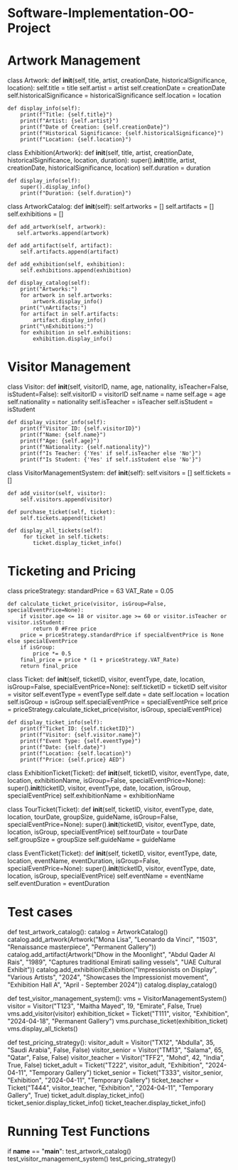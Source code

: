 # Software-Implementation-OO-Project
# Artwork Management
class Artwork:
    def __init__(self, title, artist, creationDate, historicalSignificance, location):
        self.title = title
        self.artist = artist
        self.creationDate = creationDate
        self.historicalSignificance = historicalSignificance
        self.location = location
  
    def display_info(self):
        print(f"Title: {self.title}")
        print(f"Artist: {self.artist}")
        print(f"Date of Creation: {self.creationDate}")
        print(f"Historical Significance: {self.historicalSignificance}")
        print(f"Location: {self.location}")

class Exhibition(Artwork):
    def __init__(self, title, artist, creationDate, historicalSignificance, location, duration):
        super().__init__(title, artist, creationDate, historicalSignificance, location)
        self.duration = duration

    def display_info(self):
        super().display_info()
        print(f"Duration: {self.duration}")

class ArtworkCatalog:
    def __init__(self):
        self.artworks = []
        self.artifacts = []
        self.exhibitions = []

    def add_artwork(self, artwork):
       self.artworks.append(artwork)

    def add_artifact(self, artifact):
        self.artifacts.append(artifact)

    def add_exhibition(self, exhibition):
        self.exhibitions.append(exhibition)

    def display_catalog(self):
        print("Artworks:")
        for artwork in self.artworks:
            artwork.display_info()
        print("\nArtifacts:")
        for artifact in self.artifacts:
            artifact.display_info()
        print("\nExhibitions:")
        for exhibition in self.exhibitions:
            exhibition.display_info()


# Visitor Management
class Visitor:
    def __init__(self, visitorID, name, age, nationality, isTeacher=False, isStudent=False):
        self.visitorID = visitorID
        self.name = name
        self.age = age
        self.nationality = nationality
        self.isTeacher = isTeacher
        self.isStudent = isStudent

    def display_visitor_info(self):
        print(f"Visitor ID: {self.visitorID}")
        print(f"Name: {self.name}")
        print(f"Age: {self.age}")
        print(f"Nationality: {self.nationality}")
        print(f"Is Teacher: {'Yes' if self.isTeacher else 'No'}")
        print(f"Is Student: {'Yes' if self.isStudent else 'No'}")

class VisitorManagementSystem:
    def __init__(self):
        self.visitors = []
        self.tickets = []

    def add_visitor(self, visitor):
        self.visitors.append(visitor)

    def purchase_ticket(self, ticket):
        self.tickets.append(ticket)

    def display_all_tickets(self):
         for ticket in self.tickets:
            ticket.display_ticket_info()


# Ticketing and Pricing
class priceStrategy:
    standardPrice = 63
    VAT_Rate = 0.05

    def calculate_ticket_price(visitor, isGroup=False, specialEventPrice=None):
        if visitor.age <= 18 or visitor.age >= 60 or visitor.isTeacher or visitor.isStudent:
            return 0 #Free price 
        price = priceStrategy.standardPrice if specialEventPrice is None else specialEventPrice
        if isGroup:
            price *= 0.5
        final_price = price * (1 + priceStrategy.VAT_Rate)
        return final_price

class Ticket:
    def __init__(self, ticketID, visitor, eventType, date, location, isGroup=False, specialEventPrice=None):
        self.ticketID = ticketID
        self.visitor = visitor
        self.eventType = eventType
        self.date = date
        self.location = location
        self.isGroup = isGroup
        self.specialEventPrice = specialEventPrice
        self.price = priceStrategy.calculate_ticket_price(visitor, isGroup, specialEventPrice)

    def display_ticket_info(self):
        print(f"Ticket ID: {self.ticketID}")
        print(f"Visitor: {self.visitor.name}")
        print(f"Event Type: {self.eventType}")
        print(f"Date: {self.date}")
        print(f"Location: {self.location}")
        print(f"Price: {self.price} AED")

class ExhibitionTicket(Ticket):
    def __init__(self, ticketID, visitor, eventType, date, location, exhibitionName, isGroup=False, specialEventPrice=None):
        super().__init__(ticketID, visitor, eventType, date, location, isGroup, specialEventPrice)
        self.exhibitionName = exhibitionName 

class TourTicket(Ticket):
    def __init__(self, ticketID, visitor, eventType, date, location, tourDate, groupSize, guideName, isGroup=False, specialEventPrice=None):
        super().__init__(ticketID, visitor, eventType, date, location, isGroup, specialEventPrice)
        self.tourDate = tourDate  
        self.groupSize = groupSize 
        self.guideName = guideName  

class EventTicket(Ticket):
    def __init__(self, ticketID, visitor, eventType, date, location, eventName, eventDuration, isGroup=False, specialEventPrice=None):
        super().__init__(ticketID, visitor, eventType, date, location, isGroup, specialEventPrice)
        self.eventName = eventName  
        self.eventDuration = eventDuration  


# Test cases
def test_artwork_catalog():
    catalog = ArtworkCatalog()
    catalog.add_artwork(Artwork("Mona Lisa", "Leonardo da Vinci", "1503", "Renaissance masterpiece", "Permanent Gallery"))
    catalog.add_artifact(Artwork("Dhow in the Moonlight", "Abdul Qader Al Rais", "1989", "Captures traditional Emirati sailing vessels", "UAE Cultural Exhibit"))
    catalog.add_exhibition(Exhibition("Impressionists on Display", "Various Artists", "2024", "Showcases the Impressionist movement", "Exhibition Hall A", "April - September 2024"))
    catalog.display_catalog()


def test_visitor_management_system():
    vms = VisitorManagementSystem()
    visitor = Visitor("T123", "Maitha Mayed", 19, "Emirate", False, True)
    vms.add_visitor(visitor)
    exhibition_ticket = Ticket("T111", visitor, "Exhibition", "2024-04-18", "Permanent Gallery")
    vms.purchase_ticket(exhibition_ticket)
    vms.display_all_tickets()

def test_pricing_strategy():
    visitor_adult = Visitor("TX12", "Abdulla", 35, "Saudi Arabia", False, False)
    visitor_senior = Visitor("TM13", "Salama", 65, "Qatar", False, False)
    visitor_teacher = Visitor("TFF2", "Mohd", 42, "India", True, False)
    ticket_adult = Ticket("T222", visitor_adult, "Exhibition", "2024-04-11", "Temporary Gallery")
    ticket_senior = Ticket("T333", visitor_senior, "Exhibition", "2024-04-11", "Temporary Gallery")
    ticket_teacher = Ticket("T444", visitor_teacher, "Exhibition", "2024-04-11", "Temporary Gallery", True)
    ticket_adult.display_ticket_info()
    ticket_senior.display_ticket_info()
    ticket_teacher.display_ticket_info()

# Running Test Functions
if __name__ == "__main__":
    test_artwork_catalog()
    test_visitor_management_system()
    test_pricing_strategy()
